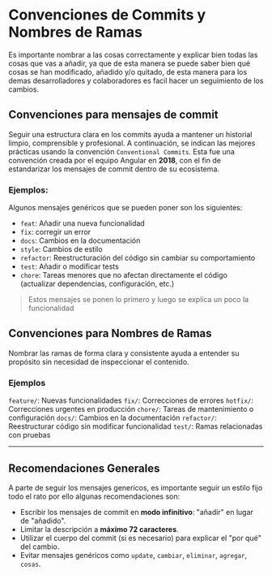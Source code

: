 # Convenciones de Commits y Nombres de Ramas

Es importante nombrar a las cosas correctamente y explicar bien todas
las cosas que vas a añadir, ya que de esta manera se puede saber bien qué cosas se han modificado, añadido y/o quitado, de esta manera para los demas desarrolladores y colaboradores es facil hacer un seguimiento de los cambios.

## Convenciones para mensajes de commit

Seguir una estructura clara en los commits ayuda a mantener un historial limpio, comprensible y profesional. A continuación, se indican las mejores prácticas usando la convención `Conventional Commits`. Esta fue una convención creada por el equipo Angular en **2018**, con el fin de estandarizar los mensajes de commit dentro de su ecosistema.

### Ejemplos:

Algunos mensajes genéricos que se pueden poner son los siguientes:
- `feat`: Añadir una nueva funcionalidad
- `fix`: corregir un error
- `docs`: Cambios en la documentación
- `style`: Cambios de estilo
- `refactor`: Reestructuración del código sin cambiar su comportamiento  
- `test`: Añadir o modificar tests 
- `chore`: Tareas menores que no afectan directamente el código (actualizar dependencias, configuración, etc.)

>Estos mensajes se ponen lo primero y luego se explica un poco la funcionalidad

##  Convenciones para Nombres de Ramas

Nombrar las ramas de forma clara y consistente ayuda a entender su propósito sin necesidad de inspeccionar el contenido. 

### Ejemplos

`feature/`: Nuevas funcionalidades
`fix/`: Correcciones de errores
`hotfix/`: Correcciones urgentes en producción
`chore/`: Tareas de mantenimiento o configuración
`docs/`: Cambios en la documentación
`refactor/`: Reestructurar código sin modificar funcionalidad
`test/`: Ramas relacionadas con pruebas

---

## Recomendaciones Generales

A parte de seguir los mensajes genericos, es importante seguir un estilo fijo todo el rato por ello algunas recomendaciones son:

- Escribir los mensajes de commit en **modo infinitivo**: "añadir" en lugar de "añadido".
- Limitar la descripción a **máximo 72 caracteres**.
- Utilizar el cuerpo del commit (si es necesario) para explicar el "por qué" del cambio.
- Evitar mensajes genéricos como `update`, `cambiar`, `eliminar`, `agregar`, `cosas`.






